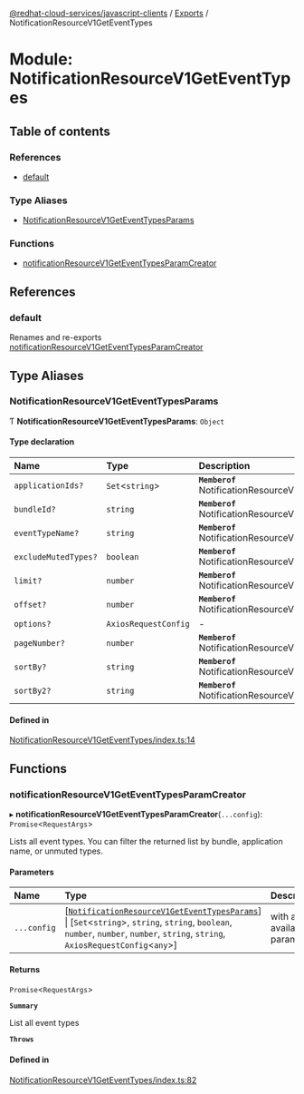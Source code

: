 [@redhat-cloud-services/javascript-clients](../README.md) / [Exports](../modules.md) / NotificationResourceV1GetEventTypes

# Module: NotificationResourceV1GetEventTypes

## Table of contents

### References

- [default](NotificationResourceV1GetEventTypes.md#default)

### Type Aliases

- [NotificationResourceV1GetEventTypesParams](NotificationResourceV1GetEventTypes.md#notificationresourcev1geteventtypesparams)

### Functions

- [notificationResourceV1GetEventTypesParamCreator](NotificationResourceV1GetEventTypes.md#notificationresourcev1geteventtypesparamcreator)

## References

### default

Renames and re-exports [notificationResourceV1GetEventTypesParamCreator](NotificationResourceV1GetEventTypes.md#notificationresourcev1geteventtypesparamcreator)

## Type Aliases

### NotificationResourceV1GetEventTypesParams

Ƭ **NotificationResourceV1GetEventTypesParams**: `Object`

#### Type declaration

| Name | Type | Description |
| :------ | :------ | :------ |
| `applicationIds?` | `Set`\<`string`\> | **`Memberof`** NotificationResourceV1GetEventTypesApi |
| `bundleId?` | `string` | **`Memberof`** NotificationResourceV1GetEventTypesApi |
| `eventTypeName?` | `string` | **`Memberof`** NotificationResourceV1GetEventTypesApi |
| `excludeMutedTypes?` | `boolean` | **`Memberof`** NotificationResourceV1GetEventTypesApi |
| `limit?` | `number` | **`Memberof`** NotificationResourceV1GetEventTypesApi |
| `offset?` | `number` | **`Memberof`** NotificationResourceV1GetEventTypesApi |
| `options?` | `AxiosRequestConfig` | - |
| `pageNumber?` | `number` | **`Memberof`** NotificationResourceV1GetEventTypesApi |
| `sortBy?` | `string` | **`Memberof`** NotificationResourceV1GetEventTypesApi |
| `sortBy2?` | `string` | **`Memberof`** NotificationResourceV1GetEventTypesApi |

#### Defined in

[NotificationResourceV1GetEventTypes/index.ts:14](https://github.com/RedHatInsights/javascript-clients/blob/main/packages/notifications/NotificationResourceV1GetEventTypes/index.ts#L14)

## Functions

### notificationResourceV1GetEventTypesParamCreator

▸ **notificationResourceV1GetEventTypesParamCreator**(`...config`): `Promise`\<`RequestArgs`\>

Lists all event types. You can filter the returned list by bundle, application name, or unmuted types.

#### Parameters

| Name | Type | Description |
| :------ | :------ | :------ |
| `...config` | [[`NotificationResourceV1GetEventTypesParams`](NotificationResourceV1GetEventTypes.md#notificationresourcev1geteventtypesparams)] \| [`Set`\<`string`\>, `string`, `string`, `boolean`, `number`, `number`, `number`, `string`, `string`, `AxiosRequestConfig`\<`any`\>] | with all available params. |

#### Returns

`Promise`\<`RequestArgs`\>

**`Summary`**

List all event types

**`Throws`**

#### Defined in

[NotificationResourceV1GetEventTypes/index.ts:82](https://github.com/RedHatInsights/javascript-clients/blob/main/packages/notifications/NotificationResourceV1GetEventTypes/index.ts#L82)
